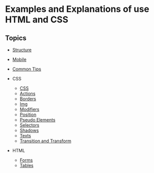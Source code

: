 # Examples and Explanations of use HTML and CSS

## Topics

- [Structure](./structure.md)
- [Mobile](./mobile.md)
- [Common Tips](./tips.md)

- CSS

  - [CSS](./structure.md)
  - [Actions](./css/actions.md)
  - [Borders](./css/borders.md)
  - [Img](./css/img.md)
  - [Modifiers](./css/modifiers.md)
  - [Position](./css/position.md)
  - [Pseudo Elements](./css/pseudoElements.md)
  - [Selectors](./css/selectors.md)
  - [Shadows](./css/shadows.md)
  - [Texts](./css/texts.md)
  - [Transition and Transform](./css/transicion_transform.md)

- HTML

  - [Forms](./html/forms.md)
  - [Tables](./html/tables.md)
